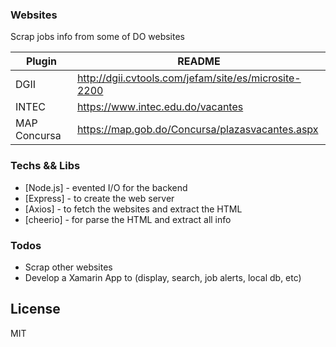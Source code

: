 ### Websites

Scrap jobs info from some of DO websites

| Plugin | README |
| ------ | ------ |
| DGII | http://dgii.cvtools.com/jefam/site/es/microsite-2200 |
| INTEC | https://www.intec.edu.do/vacantes |
| MAP Concursa | https://map.gob.do/Concursa/plazasvacantes.aspx |

### Techs && Libs

* [Node.js] - evented I/O for the backend
* [Express] - to create the web server
* [Axios] - to fetch the websites and extract the HTML
* [cheerio] - for parse the HTML and extract all info

### Todos

 - Scrap other websites
 - Develop a Xamarin App to (display, search, job alerts, local db, etc)

License
----

MIT
